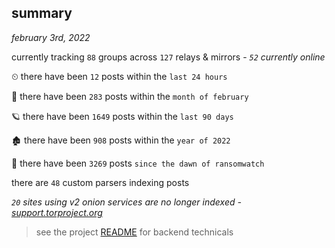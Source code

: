 
## summary
_february 3rd, 2022_

currently tracking `88` groups across `127` relays & mirrors - _`52` currently online_

⏲ there have been `12` posts within the `last 24 hours`

🦈 there have been `283` posts within the `month of february`

🪐 there have been `1649` posts within the `last 90 days`

🏚 there have been `908` posts within the `year of 2022`

🦕 there have been `3269` posts `since the dawn of ransomwatch`

there are `48` custom parsers indexing posts

_`20` sites using v2 onion services are no longer indexed - [support.torproject.org](https://support.torproject.org/onionservices/v2-deprecation/)_

> see the project [README](https://github.com/thetanz/ransomwatch#ransomwatch--) for backend technicals
